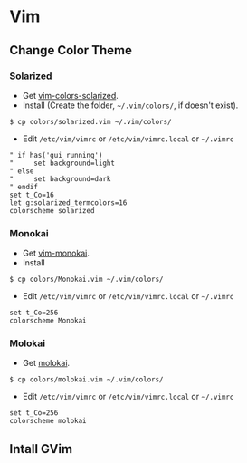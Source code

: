 # Vim

## Change Color Theme
### Solarized
* Get [vim-colors-solarized](https://github.com/altercation/vim-colors-solarized "vim-colors-solarized").
* Install (Create the folder, `~/.vim/colors/`, if doesn't exist).

```shell
$ cp colors/solarized.vim ~/.vim/colors/ 
```
* Edit `/etc/vim/vimrc` or `/etc/vim/vimrc.local` or `~/.vimrc`

```shell
" if has('gui_running')
"     set background=light
" else
"     set background=dark
" endif
set t_Co=16
let g:solarized_termcolors=16
colorscheme solarized
```

### Monokai
* Get [vim-monokai](https://github.com/sickill/vim-monokai "vim-monokai").
* Install

```shell
$ cp colors/Monokai.vim ~/.vim/colors/ 
```
* Edit `/etc/vim/vimrc` or `/etc/vim/vimrc.local` or `~/.vimrc`

```shell
set t_Co=256
colorscheme Monokai
```

### Molokai
* Get [molokai](https://github.com/tomasr/molokai "molokai").

```shell
$ cp colors/molokai.vim ~/.vim/colors/ 
```
* Edit `/etc/vim/vimrc` or `/etc/vim/vimrc.local` or `~/.vimrc`

```shell
set t_Co=256
colorscheme molokai
```

## Intall GVim


